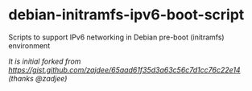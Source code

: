 # debian-initramfs-ipv6-boot-script
Scripts to support IPv6 networking in Debian pre-boot (initramfs) environment 

_It is initial forked from https://gist.github.com/zajdee/65aad61f35d3a63c56c7d1cc76c22e14 (thanks @zadjee)_
